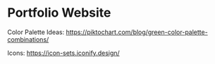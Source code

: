 # Portfolio Website

Color Palette Ideas: 
https://piktochart.com/blog/green-color-palette-combinations/


Icons:
https://icon-sets.iconify.design/
